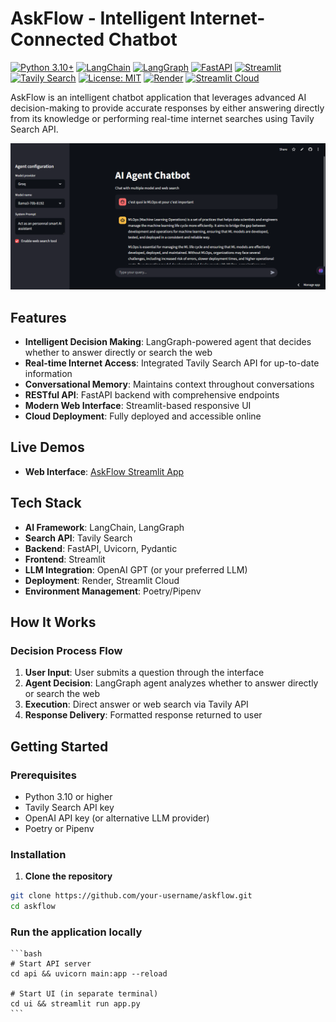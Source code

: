# AskFlow - Intelligent Internet-Connected Chatbot

[![Python 3.10+](https://img.shields.io/badge/python-3.10+-blue.svg)](https://www.python.org/downloads/)
[![LangChain](https://img.shields.io/badge/LangChain-0.1+-ff6b35.svg)](https://www.langchain.com/)
[![LangGraph](https://img.shields.io/badge/LangGraph-0.0+-7c3aed.svg)](https://langchain-ai.github.io/langgraph/)
[![FastAPI](https://img.shields.io/badge/FastAPI-0.100+-009688.svg)](https://fastapi.tiangolo.com/)
[![Streamlit](https://img.shields.io/badge/Streamlit-1.24+-ff4b4b.svg)](https://streamlit.io/)
[![Tavily Search](https://img.shields.io/badge/Tavily-Search-7b68ee.svg)](https://tavily.com/)
[![License: MIT](https://img.shields.io/badge/License-MIT-yellow.svg)](https://opensource.org/licenses/MIT)
[![Render](https://img.shields.io/badge/API-Render-5fddc6.svg)](https://render.com/)
[![Streamlit Cloud](https://img.shields.io/badge/UI-Streamlit%20Cloud-ff4b4b.svg)](https://streamlit.io/cloud)

AskFlow is an intelligent chatbot application that leverages advanced AI decision-making to provide accurate responses by either answering directly from its knowledge or performing real-time internet searches using Tavily Search API.

![screenshot](./screenshot.png)

## Features

- **Intelligent Decision Making**: LangGraph-powered agent that decides whether to answer directly or search the web
- **Real-time Internet Access**: Integrated Tavily Search API for up-to-date information
- **Conversational Memory**: Maintains context throughout conversations
- **RESTful API**: FastAPI backend with comprehensive endpoints
- **Modern Web Interface**: Streamlit-based responsive UI
- **Cloud Deployment**: Fully deployed and accessible online

## Live Demos

- **Web Interface**: [AskFlow Streamlit App](https://askflow.streamlit.app/)

## Tech Stack

- **AI Framework**: LangChain, LangGraph
- **Search API**: Tavily Search
- **Backend**: FastAPI, Uvicorn, Pydantic
- **Frontend**: Streamlit
- **LLM Integration**: OpenAI GPT (or your preferred LLM)
- **Deployment**: Render, Streamlit Cloud
- **Environment Management**: Poetry/Pipenv


## How It Works

### Decision Process Flow

1. **User Input**: User submits a question through the interface
2. **Agent Decision**: LangGraph agent analyzes whether to answer directly or search the web
3. **Execution**: Direct answer or web search via Tavily API
4. **Response Delivery**: Formatted response returned to user

## Getting Started

### Prerequisites

- Python 3.10 or higher
- Tavily Search API key
- OpenAI API key (or alternative LLM provider)
- Poetry or Pipenv

### Installation

1. **Clone the repository**
```bash
git clone https://github.com/your-username/askflow.git
cd askflow 
```

### Run the application locally
    ```bash
    # Start API server
    cd api && uvicorn main:app --reload

    # Start UI (in separate terminal)
    cd ui && streamlit run app.py
    ```